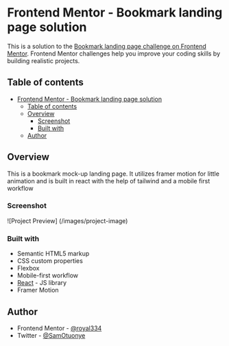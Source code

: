 # Frontend Mentor - Bookmark landing page solution

This is a solution to the [Bookmark landing page challenge on Frontend Mentor](https://www.frontendmentor.io/challenges/bookmark-landing-page-5d0b588a9edda32581d29158). Frontend Mentor challenges help you improve your coding skills by building realistic projects. 

## Table of contents

- [Frontend Mentor - Bookmark landing page solution](#frontend-mentor---bookmark-landing-page-solution)
  - [Table of contents](#table-of-contents)
  - [Overview](#overview)
    - [Screenshot](#screenshot)
    - [Built with](#built-with)
  - [Author](#author)


## Overview
This is a bookmark mock-up landing page. It utilizes framer motion for little animation and is built in react with the help of tailwind and a mobile first workflow

### Screenshot
![Project Preview] (/images/project-image)


### Built with

- Semantic HTML5 markup
- CSS custom properties
- Flexbox
- Mobile-first workflow
- [React](https://reactjs.org/) - JS library
- Framer Motion

## Author
- Frontend Mentor - [@royal334](https://www.frontendmentor.io/profile/royal334)
- Twitter - [@SamOtuonye](https://www.twitter.com/SamOtuonye)


